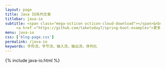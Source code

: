 ```yaml
---
layout: page
title: Java IO系列文章
titlebar: java-io
subtitle: <span class="mega-octicon octicon-cloud-download"></span>&nbsp;&nbsp;
     <a href ="https://github.com/taketoday7/spring-boot-examples">更多Java IO精选教程，<font color="#EB9439">点我</font>查看！</a><br/>
menu: java-io
css: ['blog-page.css']
permalink: /java-io
keywords: 字符流，字节流，输入流，输出流，序列化
---
```


{% include java-io.html %}
